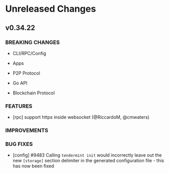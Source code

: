 # Unreleased Changes

## v0.34.22

### BREAKING CHANGES

- CLI/RPC/Config

- Apps

- P2P Protocol

- Go API

- Blockchain Protocol

### FEATURES

- [rpc] support https inside websocket (@RiccardoM, @cmwaters)

### IMPROVEMENTS

### BUG FIXES

- [config] \#9483 Calling `tendermint init` would incorrectly leave out the new
  `[storage]` section delimiter in the generated configuration file - this has
  now been fixed

